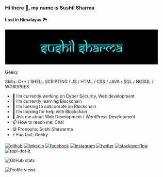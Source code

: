 ### Hi there 👋, my name is Sushil Sharma
#### Lost in Himalayas 🏞
![Lost in Himalayas 🏞](https://github.com/thesushilsharma/thesushilsharma/blob/main/Sushil%20Sharma.png)

Geeky

Skills: C++ / SHELL SCRIPTING / JS / HTML / CSS / JAVA / SQL / NOSQL / WORDPRES

- 🔭 I’m currently working on Cyber Security, Web development 
- 🌱 I’m currently learning Blockchain 
- 👯 I’m looking to collaborate on Blockchain  
- 🤔 I’m looking for help with Blockchain  
- 💬 Ask me about Web Development / WordPress Development  
- 📫 How to reach me: Chai 
- 😄 Pronouns: Sushi Shawarma 
- ⚡ Fun fact: Geeky 


[<img src='https://cdn.jsdelivr.net/npm/simple-icons@3.0.1/icons/github.svg' alt='github' height='40'>](https://github.com/thesushilsharma)  [<img src='https://cdn.jsdelivr.net/npm/simple-icons@3.0.1/icons/linkedin.svg' alt='linkedin' height='40'>](https://www.linkedin.com/in/thesushilsharma/)  [<img src='https://cdn.jsdelivr.net/npm/simple-icons@3.0.1/icons/facebook.svg' alt='facebook' height='40'>](https://www.facebook.com/sushilmusing)  [<img src='https://cdn.jsdelivr.net/npm/simple-icons@3.0.1/icons/instagram.svg' alt='instagram' height='40'>](https://www.instagram.com/sushilmusing/)  [<img src='https://cdn.jsdelivr.net/npm/simple-icons@3.0.1/icons/twitter.svg' alt='twitter' height='40'>](https://twitter.com/sushilmusing)  [<img src='https://cdn.jsdelivr.net/npm/simple-icons@3.0.1/icons/stackoverflow.svg' alt='stackoverflow' height='40'>](https://stackoverflow.com/users/thesushilsharma)  [<img src='https://cdn.jsdelivr.net/npm/simple-icons@3.0.1/icons/repl-dot-it.svg' alt='repl-dot-it' height='40'>](https://repl.it/@thesushilsharma/)  

![GitHub stats](https://github-readme-stats.vercel.app/api?username=thesushilsharma&show_icons=true)  

![Profile views](https://gpvc.arturio.dev/thesushilsharma)  
